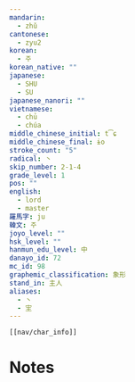```yaml
---
mandarin:
  - zhǔ
cantonese:
  - zyu2
korean:
  - 주
korean_native: ""
japanese:
  - SHU
  - SU
japanese_nanori: ""
vietnamese:
  - chủ
  - chúa
middle_chinese_initial: t͡ɕ
middle_chinese_final: ɨo
stroke_count: "5"
radical: 丶
skip_number: 2-1-4
grade_level: 1
pos: ""
english:
  - lord
  - master
羅馬字: ju
韓文: 주
joyo_level: ""
hsk_level: ""
hanmun_edu_level: 中
danayo_id: 72
mc_id: 98
graphemic_classification: 象形
stand_in: 主人
aliases:
  - 丶
  - 宔
---
```

```meta-bind-embed
[[nav/char_info]]
```

# Notes
